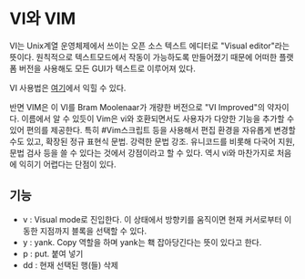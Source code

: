 # VI와 VIM

VI는 Unix계열 운영체제에서 쓰이는 오픈 소스 텍스트 에디터로 "Visual editor"라는 뜻이다. 원칙적으로 텍스트모드에서 작동이 가능하도록 만들어졌기 때문에 어떠한 플랫폼 버전을 사용해도 모든 GUI가 텍스트로 이루어져 있다.

VI 사용법은 [여기](https://wiki.kldp.org/KoreanDoc/html/Vim_Guide-KLDP/Vim_Guide-KLDP.html)에서 익힐 수 있다.

반면 VIM은 이 VI를 Bram Moolenaar가 개량한 버전으로 "VI Improved"의 약자이다. 이름에서 알 수 있듯이 Vim은 vi와 호환되면서도 사용자가 다양한 기능을 추가할 수 있어 편의를 제공한다. 특히 #Vim스크립트 등을 사용해서 편집 환경을 자유롭게 변경할 수도 있고, 확장된 정규 표현식 문법. 강력한 문법 강조. 유니코드를 비롯해 다국어 지원, 문법 검사 등을 쓸 수 있다는 것에서 강점이라고 할 수 있다. 역시 vi와 마찬가지로 처음에 익히기 어렵다는 단점이 있다.

## 기능

* v : Visual mode로 진입한다. 이 상태에서 방향키를 움직이면 현재 커서로부터 이동한 지점까지 블록을 선택할 수 있다.
* y : yank. Copy 역할을 하며 yank는 홱 잡아당긴다는 뜻이 있다고 한다.
* p : put. 붙여 넣기
* dd : 현재 선택된 행(들) 삭제
